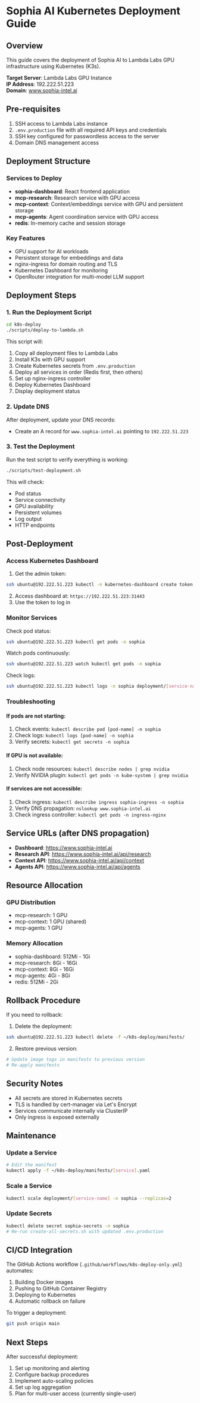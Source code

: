 # Sophia AI Kubernetes Deployment Guide

## Overview
This guide covers the deployment of Sophia AI to Lambda Labs GPU infrastructure using Kubernetes (K3s).

**Target Server**: Lambda Labs GPU Instance  
**IP Address**: 192.222.51.223  
**Domain**: www.sophia-intel.ai

## Pre-requisites

1. SSH access to Lambda Labs instance
2. `.env.production` file with all required API keys and credentials
3. SSH key configured for passwordless access to the server
4. Domain DNS management access

## Deployment Structure

### Services to Deploy
- **sophia-dashboard**: React frontend application
- **mcp-research**: Research service with GPU access
- **mcp-context**: Context/embeddings service with GPU and persistent storage
- **mcp-agents**: Agent coordination service with GPU access
- **redis**: In-memory cache and session storage

### Key Features
- GPU support for AI workloads
- Persistent storage for embeddings and data
- nginx-ingress for domain routing and TLS
- Kubernetes Dashboard for monitoring
- OpenRouter integration for multi-model LLM support

## Deployment Steps

### 1. Run the Deployment Script

```bash
cd k8s-deploy
./scripts/deploy-to-lambda.sh
```

This script will:
1. Copy all deployment files to Lambda Labs
2. Install K3s with GPU support
3. Create Kubernetes secrets from `.env.production`
4. Deploy all services in order (Redis first, then others)
5. Set up nginx-ingress controller
6. Deploy Kubernetes Dashboard
7. Display deployment status

### 2. Update DNS

After deployment, update your DNS records:
- Create an A record for `www.sophia-intel.ai` pointing to `192.222.51.223`

### 3. Test the Deployment

Run the test script to verify everything is working:

```bash
./scripts/test-deployment.sh
```

This will check:
- Pod status
- Service connectivity
- GPU availability
- Persistent volumes
- Log output
- HTTP endpoints

## Post-Deployment

### Access Kubernetes Dashboard

1. Get the admin token:
```bash
ssh ubuntu@192.222.51.223 kubectl -n kubernetes-dashboard create token admin-user
```

2. Access dashboard at: `https://192.222.51.223:31443`
3. Use the token to log in

### Monitor Services

Check pod status:
```bash
ssh ubuntu@192.222.51.223 kubectl get pods -n sophia
```

Watch pods continuously:
```bash
ssh ubuntu@192.222.51.223 watch kubectl get pods -n sophia
```

Check logs:
```bash
ssh ubuntu@192.222.51.223 kubectl logs -n sophia deployment/[service-name]
```

### Troubleshooting

#### If pods are not starting:
1. Check events: `kubectl describe pod [pod-name] -n sophia`
2. Check logs: `kubectl logs [pod-name] -n sophia`
3. Verify secrets: `kubectl get secrets -n sophia`

#### If GPU is not available:
1. Check node resources: `kubectl describe nodes | grep nvidia`
2. Verify NVIDIA plugin: `kubectl get pods -n kube-system | grep nvidia`

#### If services are not accessible:
1. Check ingress: `kubectl describe ingress sophia-ingress -n sophia`
2. Verify DNS propagation: `nslookup www.sophia-intel.ai`
3. Check ingress controller: `kubectl get pods -n ingress-nginx`

## Service URLs (after DNS propagation)

- **Dashboard**: https://www.sophia-intel.ai
- **Research API**: https://www.sophia-intel.ai/api/research
- **Context API**: https://www.sophia-intel.ai/api/context
- **Agents API**: https://www.sophia-intel.ai/api/agents

## Resource Allocation

### GPU Distribution
- mcp-research: 1 GPU
- mcp-context: 1 GPU (shared)
- mcp-agents: 1 GPU

### Memory Allocation
- sophia-dashboard: 512Mi - 1Gi
- mcp-research: 8Gi - 16Gi
- mcp-context: 8Gi - 16Gi
- mcp-agents: 4Gi - 8Gi
- redis: 512Mi - 2Gi

## Rollback Procedure

If you need to rollback:

1. Delete the deployment:
```bash
ssh ubuntu@192.222.51.223 kubectl delete -f ~/k8s-deploy/manifests/
```

2. Restore previous version:
```bash
# Update image tags in manifests to previous version
# Re-apply manifests
```

## Security Notes

- All secrets are stored in Kubernetes secrets
- TLS is handled by cert-manager via Let's Encrypt
- Services communicate internally via ClusterIP
- Only ingress is exposed externally

## Maintenance

### Update a Service
```bash
# Edit the manifest
kubectl apply -f ~/k8s-deploy/manifests/[service].yaml
```

### Scale a Service
```bash
kubectl scale deployment/[service-name] -n sophia --replicas=2
```

### Update Secrets
```bash
kubectl delete secret sophia-secrets -n sophia
# Re-run create-all-secrets.sh with updated .env.production
```

## CI/CD Integration

The GitHub Actions workflow (`.github/workflows/k8s-deploy-only.yml`) automates:
1. Building Docker images
2. Pushing to GitHub Container Registry
3. Deploying to Kubernetes
4. Automatic rollback on failure

To trigger a deployment:
```bash
git push origin main
```

## Next Steps

After successful deployment:
1. Set up monitoring and alerting
2. Configure backup procedures
3. Implement auto-scaling policies
4. Set up log aggregation
5. Plan for multi-user access (currently single-user)
